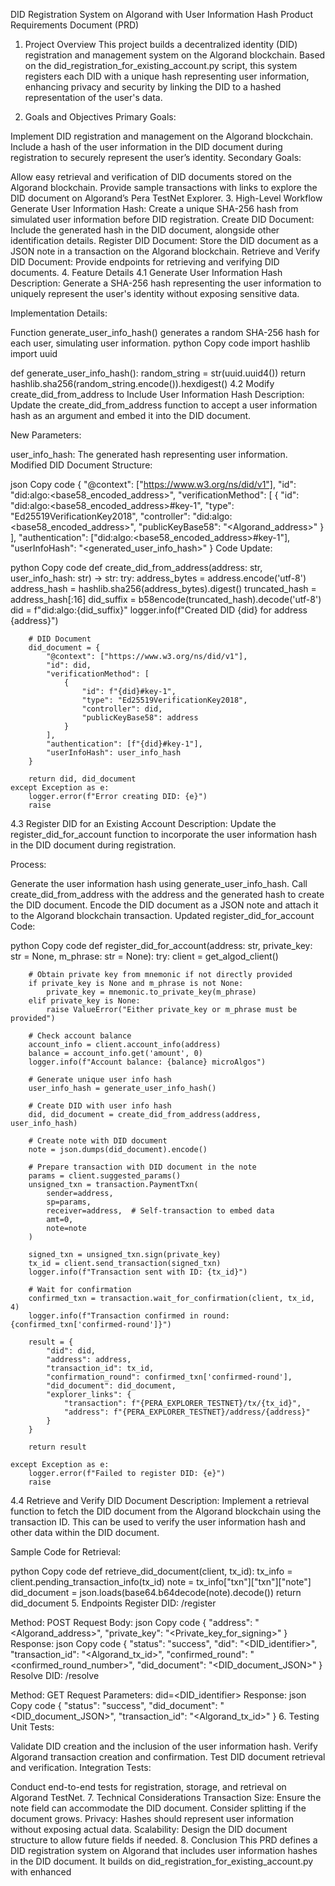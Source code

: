 DID Registration System on Algorand with User Information Hash
Product Requirements Document (PRD)
1. Project Overview
This project builds a decentralized identity (DID) registration and management system on the Algorand blockchain. Based on the did_registration_for_existing_account.py script, this system registers each DID with a unique hash representing user information, enhancing privacy and security by linking the DID to a hashed representation of the user's data.

2. Goals and Objectives
Primary Goals:

Implement DID registration and management on the Algorand blockchain.
Include a hash of the user information in the DID document during registration to securely represent the user’s identity.
Secondary Goals:

Allow easy retrieval and verification of DID documents stored on the Algorand blockchain.
Provide sample transactions with links to explore the DID document on Algorand’s Pera TestNet Explorer.
3. High-Level Workflow
Generate User Information Hash: Create a unique SHA-256 hash from simulated user information before DID registration.
Create DID Document: Include the generated hash in the DID document, alongside other identification details.
Register DID Document: Store the DID document as a JSON note in a transaction on the Algorand blockchain.
Retrieve and Verify DID Document: Provide endpoints for retrieving and verifying DID documents.
4. Feature Details
4.1 Generate User Information Hash
Description: Generate a SHA-256 hash representing the user information to uniquely represent the user's identity without exposing sensitive data.

Implementation Details:

Function generate_user_info_hash() generates a random SHA-256 hash for each user, simulating user information.
python
Copy code
import hashlib
import uuid

def generate_user_info_hash():
    random_string = str(uuid.uuid4())
    return hashlib.sha256(random_string.encode()).hexdigest()
4.2 Modify create_did_from_address to Include User Information Hash
Description: Update the create_did_from_address function to accept a user information hash as an argument and embed it into the DID document.

New Parameters:

user_info_hash: The generated hash representing user information.
Modified DID Document Structure:

json
Copy code
{
    "@context": ["https://www.w3.org/ns/did/v1"],
    "id": "did:algo:<base58_encoded_address>",
    "verificationMethod": [
        {
            "id": "did:algo:<base58_encoded_address>#key-1",
            "type": "Ed25519VerificationKey2018",
            "controller": "did:algo:<base58_encoded_address>",
            "publicKeyBase58": "<Algorand_address>"
        }
    ],
    "authentication": ["did:algo:<base58_encoded_address>#key-1"],
    "userInfoHash": "<generated_user_info_hash>"
}
Code Update:

python
Copy code
def create_did_from_address(address: str, user_info_hash: str) -> str:
    try:
        address_bytes = address.encode('utf-8')
        address_hash = hashlib.sha256(address_bytes).digest()
        truncated_hash = address_hash[:16]
        did_suffix = b58encode(truncated_hash).decode('utf-8')
        did = f"did:algo:{did_suffix}"
        logger.info(f"Created DID {did} for address {address}")

        # DID Document
        did_document = {
            "@context": ["https://www.w3.org/ns/did/v1"],
            "id": did,
            "verificationMethod": [
                {
                    "id": f"{did}#key-1",
                    "type": "Ed25519VerificationKey2018",
                    "controller": did,
                    "publicKeyBase58": address
                }
            ],
            "authentication": [f"{did}#key-1"],
            "userInfoHash": user_info_hash
        }
        
        return did, did_document
    except Exception as e:
        logger.error(f"Error creating DID: {e}")
        raise
4.3 Register DID for an Existing Account
Description: Update the register_did_for_account function to incorporate the user information hash in the DID document during registration.

Process:

Generate the user information hash using generate_user_info_hash.
Call create_did_from_address with the address and the generated hash to create the DID document.
Encode the DID document as a JSON note and attach it to the Algorand blockchain transaction.
Updated register_did_for_account Code:

python
Copy code
def register_did_for_account(address: str, private_key: str = None, m_phrase: str = None):
    try:
        client = get_algod_client()

        # Obtain private key from mnemonic if not directly provided
        if private_key is None and m_phrase is not None:
            private_key = mnemonic.to_private_key(m_phrase)
        elif private_key is None:
            raise ValueError("Either private_key or m_phrase must be provided")

        # Check account balance
        account_info = client.account_info(address)
        balance = account_info.get('amount', 0)
        logger.info(f"Account balance: {balance} microAlgos")

        # Generate unique user info hash
        user_info_hash = generate_user_info_hash()

        # Create DID with user info hash
        did, did_document = create_did_from_address(address, user_info_hash)

        # Create note with DID document
        note = json.dumps(did_document).encode()

        # Prepare transaction with DID document in the note
        params = client.suggested_params()
        unsigned_txn = transaction.PaymentTxn(
            sender=address,
            sp=params,
            receiver=address,  # Self-transaction to embed data
            amt=0,
            note=note
        )

        signed_txn = unsigned_txn.sign(private_key)
        tx_id = client.send_transaction(signed_txn)
        logger.info(f"Transaction sent with ID: {tx_id}")

        # Wait for confirmation
        confirmed_txn = transaction.wait_for_confirmation(client, tx_id, 4)
        logger.info(f"Transaction confirmed in round: {confirmed_txn['confirmed-round']}")

        result = {
            "did": did,
            "address": address,
            "transaction_id": tx_id,
            "confirmation_round": confirmed_txn['confirmed-round'],
            "did_document": did_document,
            "explorer_links": {
                "transaction": f"{PERA_EXPLORER_TESTNET}/tx/{tx_id}",
                "address": f"{PERA_EXPLORER_TESTNET}/address/{address}"
            }
        }

        return result

    except Exception as e:
        logger.error(f"Failed to register DID: {e}")
        raise
4.4 Retrieve and Verify DID Document
Description: Implement a retrieval function to fetch the DID document from the Algorand blockchain using the transaction ID. This can be used to verify the user information hash and other data within the DID document.

Sample Code for Retrieval:

python
Copy code
def retrieve_did_document(client, tx_id):
    tx_info = client.pending_transaction_info(tx_id)
    note = tx_info["txn"]["txn"]["note"]
    did_document = json.loads(base64.b64decode(note).decode())
    return did_document
5. Endpoints
Register DID: /register

Method: POST
Request Body:
json
Copy code
{
  "address": "<Algorand_address>",
  "private_key": "<Private_key_for_signing>"
}
Response:
json
Copy code
{
  "status": "success",
  "did": "<DID_identifier>",
  "transaction_id": "<Algorand_tx_id>",
  "confirmed_round": "<confirmed_round_number>",
  "did_document": "<DID_document_JSON>"
}
Resolve DID: /resolve

Method: GET
Request Parameters: did=<DID_identifier>
Response:
json
Copy code
{
  "status": "success",
  "did_document": "<DID_document_JSON>",
  "transaction_id": "<Algorand_tx_id>"
}
6. Testing
Unit Tests:

Validate DID creation and the inclusion of the user information hash.
Verify Algorand transaction creation and confirmation.
Test DID document retrieval and verification.
Integration Tests:

Conduct end-to-end tests for registration, storage, and retrieval on Algorand TestNet.
7. Technical Considerations
Transaction Size: Ensure the note field can accommodate the DID document. Consider splitting if the document grows.
Privacy: Hashes should represent user information without exposing actual data.
Scalability: Design the DID document structure to allow future fields if needed.
8. Conclusion
This PRD defines a DID registration system on Algorand that includes user information hashes in the DID document. It builds on did_registration_for_existing_account.py with enhanced